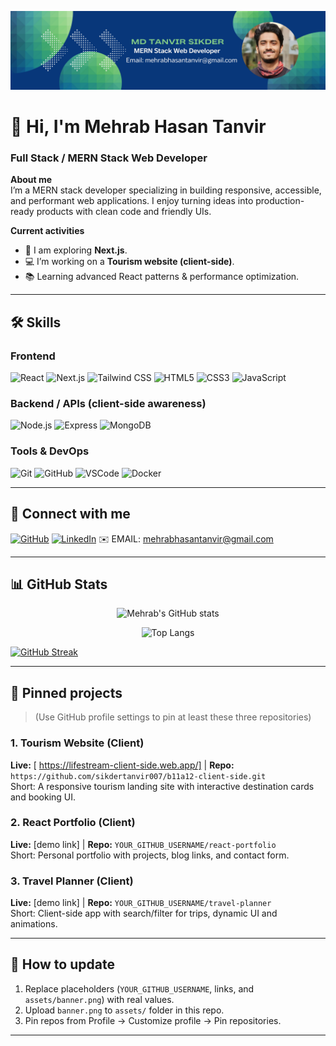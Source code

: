 <!-- Banner -->
<p align="center">
  <img src="https://github.com/sikdertanvir007/sikdertanvir007/blob/main/My%20github%20profile%20banner.png" alt="Banner" style="width:100%; max-height:250px; object-fit:cover;" />
</p>

# 👋 Hi, I'm Mehrab Hasan Tanvir
### Full Stack / MERN Stack Web Developer

**About me**  
I’m a MERN stack developer specializing in building responsive, accessible, and performant web applications. I enjoy turning ideas into production-ready products with clean code and friendly UIs.

**Current activities**
- 🔭 I am exploring **Next.js**.  
- 💻 I’m working on a **Tourism website (client-side)**.  
- 📚 Learning advanced React patterns & performance optimization.

---

## 🛠️ Skills

### Frontend
![React](https://img.shields.io/badge/React-61DAFB?logo=react&logoColor=white&style=flat-square)
![Next.js](https://img.shields.io/badge/Next.js-000000?logo=next.js&logoColor=white&style=flat-square)
![Tailwind CSS](https://img.shields.io/badge/Tailwind_CSS-38B2AC?logo=tailwind-css&logoColor=white&style=flat-square)
![HTML5](https://img.shields.io/badge/HTML5-E34F26?logo=html5&logoColor=white&style=flat-square)
![CSS3](https://img.shields.io/badge/CSS3-1572B6?logo=css3&logoColor=white&style=flat-square)
![JavaScript](https://img.shields.io/badge/JavaScript-F7DF1E?logo=javascript&logoColor=black&style=flat-square)

### Backend / APIs (client-side awareness)
![Node.js](https://img.shields.io/badge/Node.js-339933?logo=node.js&logoColor=white&style=flat-square)
![Express](https://img.shields.io/badge/Express-000000?logo=express&logoColor=white&style=flat-square)
![MongoDB](https://img.shields.io/badge/MongoDB-47A248?logo=mongodb&logoColor=white&style=flat-square)

### Tools & DevOps
![Git](https://img.shields.io/badge/Git-F05032?logo=git&logoColor=white&style=flat-square)
![GitHub](https://img.shields.io/badge/GitHub-181717?logo=github&logoColor=white&style=flat-square)
![VSCode](https://img.shields.io/badge/VSCode-007ACC?logo=visual-studio-code&logoColor=white&style=flat-square)
![Docker](https://img.shields.io/badge/Docker-2496ED?logo=docker&logoColor=white&style=flat-square)

---

## 🔗 Connect with me
[![GitHub](https://img.shields.io/badge/GitHub-@sikdertanvir007-181717?logo=github&style=flat-square)](https://github.com/sikdertanvir007)
[![LinkedIn](https://img.shields.io/badge/LinkedIn-Connect-blue?logo=linkedin&style=flat-square)](https://linkedin.com/in/YOUR_LINKEDIN_ID)
✉️ EMAIL: [mehrabhasantanvir@gmail.com](mailto:)

---

## 📊 GitHub Stats
<!-- Replace USERNAME with your GitHub username -->
<p align="center">
  <img alt="Mehrab's GitHub stats" src="https://github-readme-stats.vercel.app/api?username=sikdertanvir007&show_icons=true&count_private=true&theme=tokyonight" />
</p>

<p align="center">
  <img alt="Top Langs" src="https://github-readme-stats.vercel.app/api/top-langs/?username=sikdertanvir007&layout=compact&theme=tokyonight" />
</p>

<a href="https://git.io/streak-stats"><img src="https://streak-stats.demolab.com?user=sikdertanvir007" alt="GitHub Streak" /></a>

---

## 📌 Pinned projects
> (Use GitHub profile settings to pin at least these three repositories)

### 1. Tourism Website (Client)
**Live:** [ https://lifestream-client-side.web.app/] | **Repo:** `https://github.com/sikdertanvir007/b11a12-client-side.git`  
Short: A responsive tourism landing site with interactive destination cards and booking UI.

### 2. React Portfolio (Client)
**Live:** [demo link] | **Repo:** `YOUR_GITHUB_USERNAME/react-portfolio`  
Short: Personal portfolio with projects, blog links, and contact form.

### 3. Travel Planner (Client)
**Live:** [demo link] | **Repo:** `YOUR_GITHUB_USERNAME/travel-planner`  
Short: Client-side app with search/filter for trips, dynamic UI and animations.

---

## 📌 How to update
1. Replace placeholders (`YOUR_GITHUB_USERNAME`, links, and `assets/banner.png`) with real values.  
2. Upload `banner.png` to `assets/` folder in this repo.  
3. Pin repos from Profile → Customize profile → Pin repositories.

---

